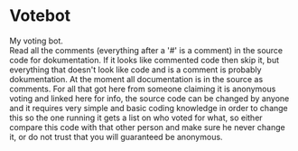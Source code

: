 # Votebot
My voting bot.           
Read all the comments (everything after a '#' is a comment) in the source code for dokumentation. If it looks like commented code then skip it, but everything that doesn't look like code and is a comment is probably dokumentation.
At the moment all documentation is in the source as comments.
For all that got here from someone claiming it is anonymous voting and linked here for info, the source code can be changed by anyone and it requires very simple and basic coding knowledge in order to change this so the one running it gets a list on who voted for what, so either compare this code with that other person and make sure he never change it, or do not trust that you will guaranteed be anonymous.
